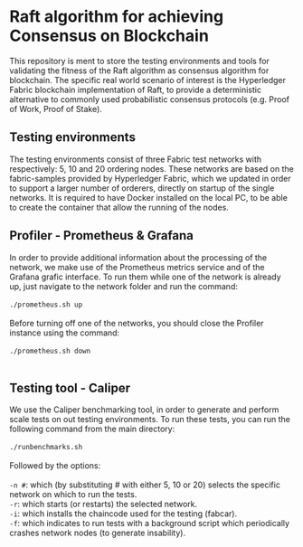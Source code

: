 # Raft algorithm for achieving Consensus on Blockchain
This repository is ment to store the testing environments and tools for validating the fitness of the Raft algorithm as consensus algorithm for blockchain.
The specific real world scenario of interest is the Hyperledger Fabric blockchain implementation of Raft, to provide a deterministic alternative to commonly used probabilistic consensus protocols (e.g. Proof of Work, Proof of Stake).

## Testing environments
The testing environments consist of three Fabric test networks with respectively: 5, 10 and 20 ordering nodes. These networks are based on the fabric-samples provided by Hyperledger Fabric, which we updated in order to support a larger number of orderers, directly on startup of the single networks. It is required to have Docker installed on the local PC, to be able to create the container that allow the running of the nodes.

## Profiler - Prometheus & Grafana
In order to provide additional information about the processing of the network, we make use of the Prometheus metrics service and of the Grafana grafic interface.
To run them while one of the network is already up, just navigate to the network folder and run the command:
<br />
<br />
`./prometheus.sh up`
<br />
<br />
Before turning off one of the networks, you should close the Profiler instance using the command:
<br />
<br />
`./prometheus.sh down`
<br />
<br />

## Testing tool - Caliper
We use the Caliper benchmarking tool, in order to generate and perform scale tests on out testing environments.
To run these tests, you can run the following command from the main directory:
<br />
<br />
`./runbenchmarks.sh`
<br />
<br />
Followed by the options:
<br />
<br />
`-n #`: which (by substituting # with either 5, 10 or 20) selects the specific network on which to run the tests.
<br />
`-r`: which starts (or restarts) the selected network.
<br />
`-i`: which installs the chaincode used for the testing (fabcar).
<br />
`-f`: which indicates to run tests with a background script which periodically crashes network nodes (to generate insability).
<br />
<br />
